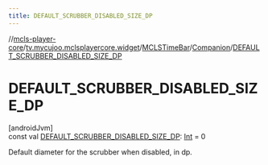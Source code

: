 ```yaml
---
title: DEFAULT_SCRUBBER_DISABLED_SIZE_DP
---
```

//[mcls-player-core](../../../../index.html)/[tv.mycujoo.mclsplayercore.widget](../../index.html)/[MCLSTimeBar](../index.html)/[Companion](index.html)/[DEFAULT_SCRUBBER_DISABLED_SIZE_DP](-d-e-f-a-u-l-t_-s-c-r-u-b-b-e-r_-d-i-s-a-b-l-e-d_-s-i-z-e_-d-p.html)



# DEFAULT_SCRUBBER_DISABLED_SIZE_DP



[androidJvm]\
const val [DEFAULT_SCRUBBER_DISABLED_SIZE_DP](-d-e-f-a-u-l-t_-s-c-r-u-b-b-e-r_-d-i-s-a-b-l-e-d_-s-i-z-e_-d-p.html): [Int](https://kotlinlang.org/api/latest/jvm/stdlib/kotlin/-int/index.html) = 0



Default diameter for the scrubber when disabled, in dp.





